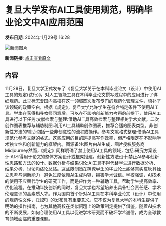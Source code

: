 # 复旦大学发布AI工具使用规范，明确毕业论文中AI应用范围

**发布日期**: 2024年11月29号 16:28

![新闻图片](https://pic.chinaz.com/picmap/thumb/202308101417006142_3.jpg)

**新闻链接**: [点击查看原文](https://www.aibase.com/zh/news/13595)

## 内容

11月28日，复旦大学正式发布了《复旦大学关于在本科毕业论文（设计）中使用AI工具的规定(试行)》，对人工智能工具在本科毕业论文撰写过程中的应用进行了详细规范。此举标志着国内高校在这一领域首次发布专门的规范化管理文件，填补了该领域的政策空白。根据《规定》，复旦大学允许学生在符合特定条件下使用AI工具。学生在获得指导教师同意后，可以在不影响创新能力考察的前提下，使用AI工具进行以下任务:文献检索与整理:借助AI工具高效检索与整理相关学术文献。二次创作图表推荐与辅助制图:利用AI工具辅助创作图表，推荐合适的图表类型。非创新性方法的辅助:包括一些非创意性的流程或操作。参考文献格式整理:借助AI工具规范化参考文献的格式。这些应用的目的是提高写作效率，但严格限定在不影响学术独立性和创新能力的框架内。图源备注:图片由AI生成，图片授权服务商Midjourney然而，《规定》同样明确了禁止使用AI工具的领域，包括:研究方案设计:AI不得用于论文的整体方案设计或框架搭建。创新性方法设计:禁止AI参与创新性思路和方法的设计。数据分析与结果讨论:AI工具不得代替学生进行数据分析、结果分析、讨论和结论总结。这些限制旨在确保学生的毕业论文能够真实反映其独立思考与创新能力，避免过度依赖AI生成内容，损害学术诚信。学校强调，AI技术的使用不应替代学生的研究工作，而是应作为一种辅助工具，帮助学生提高效率、优化流程。在推动科技创新的同时，复旦大学也希望培养出具备社会责任感、学术伦理意识的高素质人才。作为国内首个针对AI工具在本科毕业论文（设计）中使用的规范性文件，《规定》的发布具有重要意义。它不仅为复旦大学的本科生提供了明确的操作指南，也为其他高校在类似问题上的政策制定提供了借鉴。随着AI技术的不断发展，如何合理使用AI工具以促进学术研究而不破坏学术诚信，成为全球教育领域面临的重要课题。
